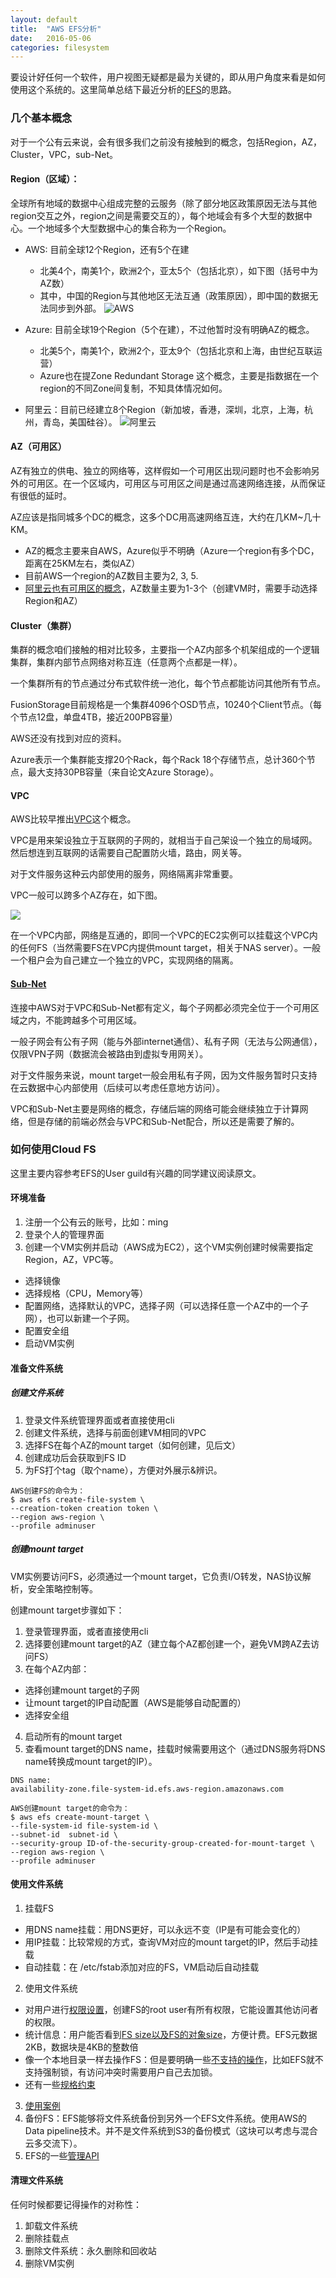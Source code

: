 ```yaml
---
layout: default
title:  "AWS EFS分析"
date:   2016-05-06
categories: filesystem
---
```



要设计好任何一个软件，用户视图无疑都是最为关键的，即从用户角度来看是如何使用这个系统的。这里简单总结下最近分析的[EFS](http://docs.aws.amazon.com/efs/latest/ug/whatisefs.html)的思路。

### 几个基本概念

对于一个公有云来说，会有很多我们之前没有接触到的概念，包括Region，AZ，Cluster，VPC，sub-Net。

#### Region（区域）：   
全球所有地域的数据中心组成完整的云服务（除了部分地区政策原因无法与其他region交互之外，region之间是需要交互的），每个地域会有多个大型的数据中心。一个地域多个大型数据中心的集合称为一个Region。

- AWS: 目前全球12个Region，还有5个在建
    * 北美4个，南美1个，欧洲2个，亚太5个（包括北京），如下图（括号中为AZ数）
    * 其中，中国的Region与其他地区无法互通（政策原因），即中国的数据无法同步到外部。
    ![AWS](https://d0.awsstatic.com/global-infrastructure/maps/Global-Infrastructure_1.13.png)

- Azure: 目前全球19个Region（5个在建），不过他暂时没有明确AZ的概念。
    * 北美5个，南美1个，欧洲2个，亚太9个（包括北京和上海，由世纪互联运营）
    * Azure也在提Zone Redundant Storage 这个概念，主要是指数据在一个region的不同Zone间复制，不知具体情况如何。

- 阿里云：目前已经建立8个Region（新加坡，香港，深圳，北京，上海，杭州，青岛，美国硅谷）。
![阿里云](http://photocdn.sohu.com/20150515/mp15168097_1431672410560_1_th.jpeg)

#### AZ（可用区）
AZ有独立的供电、独立的网络等，这样假如一个可用区出现问题时也不会影响另外的可用区。在一个区域内，可用区与可用区之间是通过高速网络连接，从而保证有很低的延时。

AZ应该是指同城多个DC的概念，这多个DC用高速网络互连，大约在几KM~几十KM。

- AZ的概念主要来自AWS，Azure似乎不明确（Azure一个region有多个DC，距离在25KM左右，类似AZ）
- 目前AWS一个region的AZ数目主要为2, 3, 5.
- [阿里云也有可用区的概念](http://www.cnblogs.com/cmt/p/aliyun-region-availability-zone.html)，AZ数量主要为1-3个（创建VM时，需要手动选择Region和AZ）

#### Cluster（集群）
集群的概念咱们接触的相对比较多，主要指一个AZ内部多个机架组成的一个逻辑集群，集群内部节点网络对称互连（任意两个点都是一样）。

一个集群所有的节点通过分布式软件统一池化，每个节点都能访问其他所有节点。

FusionStorage目前规格是一个集群4096个OSD节点，10240个Client节点。（每个节点12盘，单盘4TB，接近200PB容量）

AWS还没有找到对应的资料。

Azure表示一个集群能支撑20个Rack，每个Rack 18个存储节点，总计360个节点，最大支持30PB容量（来自论文Azure Storage）。

#### VPC
AWS比较早推出[VPC](https://aws.amazon.com/cn/vpc/)这个概念。

VPC是用来架设独立于互联网的子网的，就相当于自己架设一个独立的局域网。然后想连到互联网的话需要自己配置防火墙，路由，网关等。

对于文件服务这种云内部使用的服务，网络隔离非常重要。

VPC一般可以跨多个AZ存在，如下图。

![](http://docs.aws.amazon.com/efs/latest/ug/images/overview-flow.png)

在一个VPC内部，网络是互通的，即同一个VPC的EC2实例可以挂载这个VPC内的任何FS（当然需要FS在VPC内提供mount target，相关于NAS server）。一般一个租户会为自己建立一个独立的VPC，实现网络的隔离。


#### [Sub-Net](http://docs.aws.amazon.com/zh_cn/AmazonVPC/latest/UserGuide/VPC_Subnets.html)

连接中AWS对于VPC和Sub-Net都有定义，每个子网都必须完全位于一个可用区域之内，不能跨越多个可用区域。

一般子网会有公有子网（能与外部internet通信）、私有子网（无法与公网通信），仅限VPN子网（数据流会被路由到虚拟专用网关）。

对于文件服务来说，mount target一般会用私有子网，因为文件服务暂时只支持在云数据中心内部使用（后续可以考虑任意地方访问）。

VPC和Sub-Net主要是网络的概念，存储后端的网络可能会继续独立于计算网络，但是存储的前端必然会与VPC和Sub-Net配合，所以还是需要了解的。

### 如何使用Cloud FS
这里主要内容参考EFS的User guild有兴趣的同学建议阅读原文。

#### 环境准备
1. 注册一个公有云的账号，比如：ming
2. 登录个人的管理界面
3. 创建一个VM实例并启动（AWS成为EC2），这个VM实例创建时候需要指定Region，AZ，VPC等。
  - 选择镜像
  - 选择规格（CPU，Memory等）
  - 配置网络，选择默认的VPC，选择子网（可以选择任意一个AZ中的一个子网），也可以新建一个子网。
  - 配置安全组
  - 启动VM实例

#### 准备文件系统
##### 创建文件系统
1. 登录文件系统管理界面或者直接使用cli
2. 创建文件系统，选择与前面创建VM相同的VPC
3. 选择FS在每个AZ的mount target（如何创建，见后文）
4. 创建成功后会获取到FS ID
5. 为FS打个tag（取个name），方便对外展示&辨识。

```
AWS创建FS的命令为：
$ aws efs create-file-system \
--creation-token creation token \
--region aws-region \
--profile adminuser
```
##### 创建mount target
VM实例要访问FS，必须通过一个mount target，它负责I/O转发，NAS协议解析，安全策略控制等。

创建mount target步骤如下：

1. 登录管理界面，或者直接使用cli
2. 选择要创建mount target的AZ（建立每个AZ都创建一个，避免VM跨AZ去访问FS）
3. 在每个AZ内部：
 - 选择创建mount target的子网
 - 让mount target的IP自动配置（AWS是能够自动配置的）
 - 选择安全组
4. 启动所有的mount target
5. 查看mount target的DNS name，挂载时候需要用这个（通过DNS服务将DNS name转换成mount target的IP）。

```
DNS name:
availability-zone.file-system-id.efs.aws-region.amazonaws.com 
```

```
AWS创建mount target的命令为：
$ aws efs create-mount-target \
--file-system-id file-system-id \
--subnet-id  subnet-id \
--security-group ID-of-the-security-group-created-for-mount-target \
--region aws-region \
--profile adminuser
```

#### 使用文件系统
1. 挂载FS
  - 用DNS name挂载：用DNS更好，可以永远不变（IP是有可能会变化的）
  - 用IP挂载：比较常规的方式，查询VM对应的mount target的IP，然后手动挂载
  - 自动挂载：在 /etc/fstab添加对应的FS，VM启动后自动挂载
2. 使用文件系统
  - 对用户进行[权限设置](http://docs.aws.amazon.com/efs/latest/ug/accessing-fs-nfs-permissions.html)，创建FS的root user有所有权限，它能设置其他访问者的权限。
  - 统计信息：用户能否看到[FS size以及FS的对象size](http://docs.aws.amazon.com/efs/latest/ug/metered-sizes.html)，方便计费。EFS元数据2KB，数据块是4KB的整数倍
  - 像一个本地目录一样去操作FS：但是要明确一些[不支持的操作](http://docs.aws.amazon.com/efs/latest/ug/nfs4-unsupported-features.html)，比如EFS就不支持强制锁，有访问冲突时需要用户自己去加锁。
  - 还有一些[规格约束](http://docs.aws.amazon.com/efs/latest/ug/limits.html)
3. [使用案例](http://docs.aws.amazon.com/efs/latest/ug/wt2-apache-web-server.html)
4. 备份FS：EFS能够将文件系统备份到另外一个EFS文件系统。使用AWS的Data pipeline技术。并不是文件系统到S3的备份模式（这块可以考虑与混合云多交流下）。
5. EFS的一些[管理API](http://docs.aws.amazon.com/efs/latest/ug/api-reference.html)

#### 清理文件系统
任何时候都要记得操作的对称性：
1. 卸载文件系统
2. 删除挂载点
3. 删除文件系统：永久删除和回收站
4. 删除VM实例
